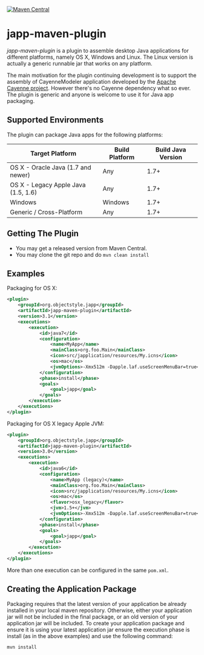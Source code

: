 [![Maven Central](https://maven-badges.herokuapp.com/maven-central/org.objectstyle.japp/japp-maven-plugin/badge.svg)](https://maven-badges.herokuapp.com/maven-central/org.objectstyle.japp/japp-maven-plugin/)

# japp-maven-plugin

_japp-maven-plugin_ is a plugin to assemble desktop Java applications for different platforms, namely OS X, Windows and Linux. The Linux version is actually a generic runnable jar that works on any platform.

The main motivation for the plugin continuing development is to support the assembly of CayenneModeler application developed by the [Apache Cayenne project](http://cayenne.apache.org/). However there's no Cayenne dependency what so ever. The plugin is generic and anyone is welcome to use it for Java app packaging.

## Supported Environments

The  plugin can package Java apps for the following platforms:

|Target Platform|Build Platform|Build Java Version
|---------------|--------------|-------------------
|OS X - Oracle Java (1.7 and newer)|Any|1.7+
|OS X - Legacy Apple Java (1.5, 1.6)|Any|1.7+
|Windows|Windows|1.7+
|Generic / Cross-Platform|Any|1.7+

## Getting The Plugin

* You may get a released version from Maven Central. 
* You may clone the git repo and do `mvn clean install`

## Examples

Packaging for OS X:
```xml
<plugin>
    <groupId>org.objectstyle.japp</groupId>
    <artifactId>japp-maven-plugin</artifactId>
    <version>3.1</version>
    <executions>
        <execution>
            <id>java7</id>
            <configuration>
                <name>MyApp</name>
                <mainClass>org.foo.Main</mainClass>
                <icon>src/japplication/resources/My.icns</icon>
                <os>mac</os>
                <jvmOptions>-Xmx512m -Dapple.laf.useScreenMenuBar=true</jvmOptions>
            </configuration>
            <phase>install</phase>
            <goals>
                <goal>japp</goal>
            </goals>
        </execution>
    </executions>
</plugin>
```

Packaging for OS X legacy Apple JVM:

```xml
<plugin>
    <groupId>org.objectstyle.japp</groupId>
    <artifactId>japp-maven-plugin</artifactId>
    <version>3.0</version>
    <executions>
        <execution>
            <id>java6</id>
            <configuration>
                <name>MyApp (legacy)</name>
                <mainClass>org.foo.Main</mainClass>
                <icon>src/japplication/resources/My.icns</icon>
                <os>mac</os>
                <flavor>osx_legacy</flavor>
                <jvm>1.5+</jvm>
                <jvmOptions>-Xmx512m -Dapple.laf.useScreenMenuBar=true</jvmOptions>
            </configuration>
            <phase>install</phase>
            <goals>
                <goal>japp</goal>
            </goals>
        </execution>
    </executions>
</plugin>
```

More than one execution can be configured in the same `pom.xml`.

## Creating the Application Package

Packaging requires that the latest version of your application be already installed in your local maven repository. Otherwise, either your application jar will not be included in the final package, or an old version of your application jar will be included. To create your application package and ensure it is using your latest application jar ensure the execution phase is install (as in the above examples) and use the following command:

	mvn install

